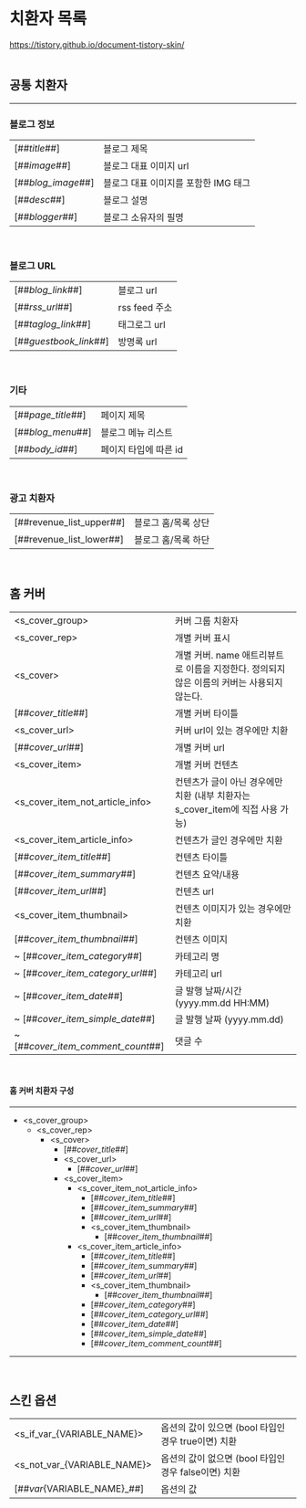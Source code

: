 # 치환자 목록 #
https://tistory.github.io/document-tistory-skin/
<br>
<br>


## 공통 치환자 ##
---

### 블로그 정보 ###
|  |  |
| - | - |
[##_title_##] | 블로그 제목
[##_image_##] | 블로그 대표 이미지 url
[##_blog_image_##] | 블로그 대표 이미지를 포함한 IMG 태그
[##_desc_##] | 블로그 설명
[##_blogger_##] | 블로그 소유자의 필명
<br>

### 블로그 URL ###
|  |  |
| - | - |
[##_blog_link_##] | 블로그 url
[##_rss_url_##] | rss feed 주소
[##_taglog_link_##] | 태그로그 url
[##_guestbook_link_##] | 방명록 url
<br>

### 기타 ###
|  |  |
| - | - |
[##_page_title_##] | 페이지 제목
[##_blog_menu_##] | 블로그 메뉴 리스트
[##_body_id_##] | 페이지 타입에 따른 id
<br>

### 광고 치환자 ###
|  |  |
| - | - |
[##revenue_list_upper##] | 블로그 홈/목록 상단
[##revenue_list_lower##] | 블로그 홈/목록 하단
<br>


## 홈 커버 ##
|  |  |
| - | - |
<s_cover_group> | 커버 그룹 치환자
<s_cover_rep> | 개별 커버 표시
<s_cover> | 개별 커버. name 애트리뷰트로 이름을 지정한다. 정의되지 않은 이름의 커버는 사용되지 않는다.
[##_cover_title_##] | 개별 커버 타이틀
<s_cover_url> | 커버 url이 있는 경우에만 치환
[##_cover_url_##] | 개별 커버 url
<s_cover_item> | 개별 커버 컨텐츠
<s_cover_item_not_article_info> | 컨텐츠가 글이 아닌 경우에만 치환 (내부 치환자는 s_cover_item에 직접 사용 가능)
<s_cover_item_article_info> | 컨텐츠가 글인 경우에만 치환
[##_cover_item_title_##] | 컨텐츠 타이틀
[##_cover_item_summary_##] | 컨텐츠 요약/내용
[##_cover_item_url_##] | 컨텐츠 url
<s_cover_item_thumbnail> | 컨텐츠 이미지가 있는 경우에만 치환
[##_cover_item_thumbnail_##] | 컨텐츠 이미지
~ [##_cover_item_category_##] | 카테고리 명
~ [##_cover_item_category_url_##] | 카테고리 url
~ [##_cover_item_date_##] | 글 발행 날짜/시간 (yyyy.mm.dd HH:MM)
~ [##_cover_item_simple_date_##] | 글 발행 날짜 (yyyy.mm.dd)
~ [##_cover_item_comment_count_##] | 댓글 수
<br>

#### 홈 커버 치환자 구성
---
+ <s_cover_group>
  + <s_cover_rep>
    + <s_cover>
      + [##_cover_title_##]
      + <s_cover_url>
        + [##_cover_url_##]
      + <s_cover_item>
        + <s_cover_item_not_article_info>
          + [##_cover_item_title_##]
          + [##_cover_item_summary_##]
          + [##_cover_item_url_##]
          + <s_cover_item_thumbnail>
            + [##_cover_item_thumbnail_##]
        + <s_cover_item_article_info>
            + [##_cover_item_title_##]
            + [##_cover_item_summary_##]
            + [##_cover_item_url_##]
            + <s_cover_item_thumbnail>
              + [##_cover_item_thumbnail_##]
            + [##_cover_item_category_##]
            + [##_cover_item_category_url_##]
            + [##_cover_item_date_##]
            + [##_cover_item_simple_date_##]
            + [##_cover_item_comment_count_##]
---
<br>


## 스킨 옵션 ##
|  |  |
| - | - |
| <s_if_var_{VARIABLE_NAME}> | 옵션의 값이 있으면 (bool 타입인 경우 true이면) 치환
| <s_not_var_{VARIABLE_NAME}> | 옵션의 값이 없으면 (bool 타입인 경우 false이면) 치환
| [##_var_{VARIABLE_NAME}_##] | 옵션의 값
<br>

